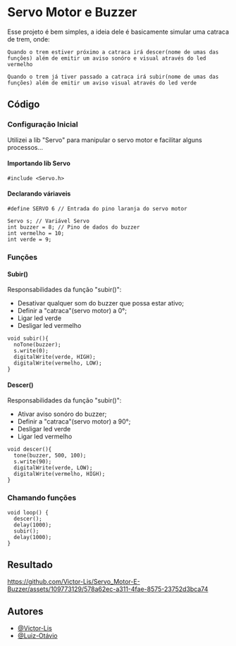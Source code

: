 # Servo Motor e Buzzer
Esse projeto é bem simples, a ideia dele é basicamente simular uma catraca de trem, onde:
```
Quando o trem estiver próximo a catraca irá descer(nome de umas das funções) além de emitir um aviso sonóro e visual através do led vermelho
```
```
Quando o trem já tiver passado a catraca irá subir(nome de umas das funções) além de emitir um aviso visual através do led verde
```

## Código

### Configuração Inicial
Utilizei a lib "Servo" para manipular o servo motor e facilitar alguns processos...

#### Importando lib Servo
```
#include <Servo.h>
```

#### Declarando váriaveis
```
#define SERVO 6 // Entrada do pino laranja do servo motor

Servo s; // Variável Servo
int buzzer = 8; // Pino de dados do buzzer
int vermelho = 10; 
int verde = 9;
```

### Funções

#### Subir()
Responsabilidades da função "subir()":
- Desativar qualquer som do buzzer que possa estar ativo;
- Definir a "catraca"(servo motor) a 0°;
- Ligar led verde
- Desligar led vermelho
```
void subir(){
  noTone(buzzer);
  s.write(0);
  digitalWrite(verde, HIGH);
  digitalWrite(vermelho, LOW);
}
```

#### Descer()
Responsabilidades da função "subir()":
- Ativar aviso sonóro do buzzer;
- Definir a "catraca"(servo motor) a 90°;
- Desligar led verde
- Ligar led vermelho
```
void descer(){
  tone(buzzer, 500, 100);
  s.write(90);
  digitalWrite(verde, LOW);
  digitalWrite(vermelho, HIGH);
}
```

### Chamando funções
```
void loop() {
  descer();
  delay(1000);
  subir();
  delay(1000);
}
```

## Resultado
https://github.com/Victor-Lis/Servo_Motor-E-Buzzer/assets/109773129/578a62ec-a311-4fae-8575-23752d3bca74

## Autores

- [@Victor-Lis](https://github.com/Victor-Lis)
- [@Luiz-Otávio](https://github.com/luizOASSilva)

